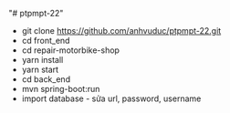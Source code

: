 "# ptpmpt-22" 
- git clone https://github.com/anhvuduc/ptpmpt-22.git
- cd front_end
- cd repair-motorbike-shop
- yarn install
- yarn start
- cd back_end
- mvn spring-boot:run
- import database - sửa url, password, username
